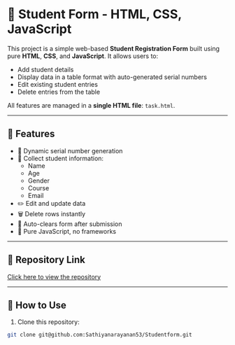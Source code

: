 # 📝 Student Form - HTML, CSS, JavaScript

This project is a simple web-based **Student Registration Form** built using pure **HTML**, **CSS**, and **JavaScript**. It allows users to:

- Add student details
- Display data in a table format with auto-generated serial numbers
- Edit existing student entries
- Delete entries from the table

All features are managed in a **single HTML file**: `task.html`.

---

## 🚀 Features

- 📌 Dynamic serial number generation
- 🧾 Collect student information:
  - Name
  - Age
  - Gender
  - Course
  - Email
- ✏️ Edit and update data
- 🗑️ Delete rows instantly
- 🧼 Auto-clears form after submission
- 🧠 Pure JavaScript, no frameworks

---

## 🔗 Repository Link

<!-- Add your GitHub repository link here -->
[Click here to view the repository](https://sathiyanarayanan53.github.io/Studentform/)

---

## 🧪 How to Use

1. Clone this repository:

```bash
git clone git@github.com:Sathiyanarayanan53/Studentform.git
